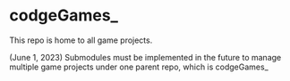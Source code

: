 # codgeGames_

This repo is home to all game projects.

(June 1, 2023)
Submodules must be implemented in the future to manage multiple game projects
under one parent repo, which is codgeGames_